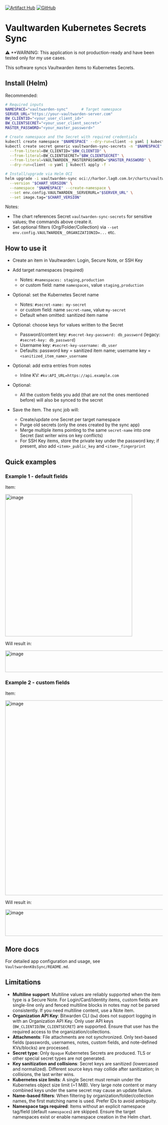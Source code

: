 [![Artifact Hub](https://img.shields.io/endpoint?url=https://artifacthub.io/badge/repository/vaultwarden-kubernetes-secrets)](https://artifacthub.io/packages/search?repo=vaultwarden-kubernetes-secrets) [![GitHub](https://img.shields.io/badge/github-%23121011.svg?style=for-the-badge&logo=github&logoColor=white)](https://github.com/antoniolago/vaultwarden-kubernetes-secrets)
# Vaultwarden Kubernetes Secrets Sync

⚠️ **WARNING: This application is not production-ready and have been tested only for my use cases.

This software syncs Vaultwarden items to Kubernetes Secrets.

## Install (Helm)

Recommended:

```bash
# Required inputs
NAMESPACE="vaultwarden-sync"      # Target namespace
SERVER_URL="https://your-vaultwarden-server.com"
BW_CLIENTID="<your_user_client_id>"
BW_CLIENTSECRET="<your_user_client_secret>"
MASTER_PASSWORD="<your_master_password>"

# Create namespace and the Secret with required credentials
kubectl create namespace "$NAMESPACE" --dry-run=client -o yaml | kubectl apply -f -
kubectl create secret generic vaultwarden-sync-secrets -n "$NAMESPACE" \
  --from-literal=BW_CLIENTID="$BW_CLIENTID" \
  --from-literal=BW_CLIENTSECRET="$BW_CLIENTSECRET" \
  --from-literal=VAULTWARDEN__MASTERPASSWORD="$MASTER_PASSWORD" \
  --dry-run=client -o yaml | kubectl apply -f -

# Install/upgrade via Helm OCI
helm upgrade -i vaultwarden-sync oci://harbor.lag0.com.br/charts/vaultwarden-k8s-sync \
  --version "$CHART_VERSION" \
  --namespace "$NAMESPACE" --create-namespace \
  --set env.config.VAULTWARDEN__SERVERURL="$SERVER_URL" \
  --set image.tag="$CHART_VERSION"
```

Notes:
- The chart references Secret `vaultwarden-sync-secrets` for sensitive values; the commands above create it.
- Set optional filters (Org/Folder/Collection) via `--set env.config.VAULTWARDEN__ORGANIZATIONID=...` etc.

## How to use it

- Create an item in Vaultwarden: Login, Secure Note, or SSH Key
- Add target namespaces (required)
  - Notes: `#namespaces: staging,production`
  - or custom field: name `namespaces`, value `staging,production`

- Optional: set the Kubernetes Secret name
  - Notes: `#secret-name: my-secret`
  - or custom field: name `secret-name`, value `my-secret`
  - Default when omitted: sanitized item name
- Optional: choose keys for values written to the Secret
  - Password/content key: `#secret-key-password: db_password` (legacy: `#secret-key: db_password`)
  - Username key: `#secret-key-username: db_user`
  - Defaults: password key = sanitized item name; username key = `<sanitized_item_name>_username`
- Optional: add extra entries from notes
  - Inline KV: `#kv:API_URL=https://api.example.com`

- Optional:
  - All the custom fields you add (that are not the ones mentioned before) will also be synced to the secret
- Save the item. The sync job will:
  - Create/update one Secret per target namespace
  - Purge old secrets (only the ones created by the sync app)
  - Merge multiple items pointing to the same `secret-name` into one Secret (last writer wins on key conflicts)
  - For SSH Key items, store the private key under the password key; if present, also add `<item>_public_key` and `<item>_fingerprint`

## Quick examples

### Example 1 - default fields
Item:
 
<img width="406" height="454" alt="image" src="https://github.com/user-attachments/assets/26fa4b39-3a82-435e-bd62-14c9cbd6ee0f" />

Will result in:

<img width="1096" height="69" alt="image" src="https://github.com/user-attachments/assets/7ee6b003-0bab-47ef-8dbc-9b9c32e6a875" />

### Example 2 - custom fields
Item:

<img width="578" height="622" alt="image" src="https://github.com/user-attachments/assets/3da6e6ba-b169-4910-acbf-31c114a52796" />

Will result in:

<img width="1209" height="85" alt="image" src="https://github.com/user-attachments/assets/166a7f0e-b424-46bf-8fde-41335cdf2bcd" />

## More docs

For detailed app configuration and usage, see `VaultwardenK8sSync/README.md`.

## Limitations

- **Multiline support**: Multiline values are reliably supported when the item type is a Secure Note. For Login/Card/Identity items, custom fields are single-line only and fenced multiline blocks in notes may not be parsed consistently. If you need multiline content, use a Note item.
- **Organization API Key**: Bitwarden CLI (`bw`) does not support logging in with an Organization API Key. Only user API keys (`BW_CLIENTID`/`BW_CLIENTSECRET`) are supported. Ensure that user has the required access to the organization/collections.
- **Attachments**: File attachments are not synchronized. Only text-based fields (passwords, usernames, notes, custom fields, and note-defined KVs/blocks) are processed.
- **Secret type**: Only `Opaque` Kubernetes Secrets are produced. TLS or other special secret types are not generated.
- **Key sanitization and collisions**: Secret keys are sanitized (lowercased and normalized). Different source keys may collide after sanitization; in collisions, the last writer wins.
- **Kubernetes size limits**: A single Secret must remain under the Kubernetes object size limit (~1 MiB). Very large note content or many combined keys under the same secret may cause an update failure.
- **Name-based filters**: When filtering by organization/folder/collection names, the first matching name is used. Prefer IDs to avoid ambiguity.
- **Namespace tags required**: Items without an explicit namespace tag/field (default `namespaces`) are skipped. Ensure the target namespaces exist or enable namespace creation in the Helm chart.
